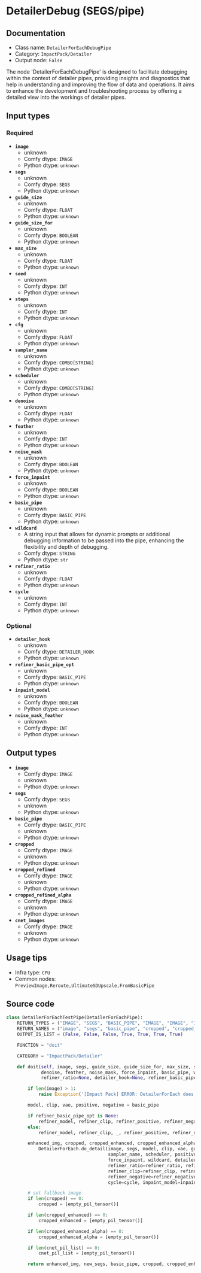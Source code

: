 # DetailerDebug (SEGS/pipe)
## Documentation
- Class name: `DetailerForEachDebugPipe`
- Category: `ImpactPack/Detailer`
- Output node: `False`

The node 'DetailerForEachDebugPipe' is designed to facilitate debugging within the context of detailer pipes, providing insights and diagnostics that help in understanding and improving the flow of data and operations. It aims to enhance the development and troubleshooting process by offering a detailed view into the workings of detailer pipes.
## Input types
### Required
- **`image`**
    - unknown
    - Comfy dtype: `IMAGE`
    - Python dtype: `unknown`
- **`segs`**
    - unknown
    - Comfy dtype: `SEGS`
    - Python dtype: `unknown`
- **`guide_size`**
    - unknown
    - Comfy dtype: `FLOAT`
    - Python dtype: `unknown`
- **`guide_size_for`**
    - unknown
    - Comfy dtype: `BOOLEAN`
    - Python dtype: `unknown`
- **`max_size`**
    - unknown
    - Comfy dtype: `FLOAT`
    - Python dtype: `unknown`
- **`seed`**
    - unknown
    - Comfy dtype: `INT`
    - Python dtype: `unknown`
- **`steps`**
    - unknown
    - Comfy dtype: `INT`
    - Python dtype: `unknown`
- **`cfg`**
    - unknown
    - Comfy dtype: `FLOAT`
    - Python dtype: `unknown`
- **`sampler_name`**
    - unknown
    - Comfy dtype: `COMBO[STRING]`
    - Python dtype: `unknown`
- **`scheduler`**
    - unknown
    - Comfy dtype: `COMBO[STRING]`
    - Python dtype: `unknown`
- **`denoise`**
    - unknown
    - Comfy dtype: `FLOAT`
    - Python dtype: `unknown`
- **`feather`**
    - unknown
    - Comfy dtype: `INT`
    - Python dtype: `unknown`
- **`noise_mask`**
    - unknown
    - Comfy dtype: `BOOLEAN`
    - Python dtype: `unknown`
- **`force_inpaint`**
    - unknown
    - Comfy dtype: `BOOLEAN`
    - Python dtype: `unknown`
- **`basic_pipe`**
    - unknown
    - Comfy dtype: `BASIC_PIPE`
    - Python dtype: `unknown`
- **`wildcard`**
    - A string input that allows for dynamic prompts or additional debugging information to be passed into the pipe, enhancing the flexibility and depth of debugging.
    - Comfy dtype: `STRING`
    - Python dtype: `str`
- **`refiner_ratio`**
    - unknown
    - Comfy dtype: `FLOAT`
    - Python dtype: `unknown`
- **`cycle`**
    - unknown
    - Comfy dtype: `INT`
    - Python dtype: `unknown`
### Optional
- **`detailer_hook`**
    - unknown
    - Comfy dtype: `DETAILER_HOOK`
    - Python dtype: `unknown`
- **`refiner_basic_pipe_opt`**
    - unknown
    - Comfy dtype: `BASIC_PIPE`
    - Python dtype: `unknown`
- **`inpaint_model`**
    - unknown
    - Comfy dtype: `BOOLEAN`
    - Python dtype: `unknown`
- **`noise_mask_feather`**
    - unknown
    - Comfy dtype: `INT`
    - Python dtype: `unknown`
## Output types
- **`image`**
    - Comfy dtype: `IMAGE`
    - unknown
    - Python dtype: `unknown`
- **`segs`**
    - Comfy dtype: `SEGS`
    - unknown
    - Python dtype: `unknown`
- **`basic_pipe`**
    - Comfy dtype: `BASIC_PIPE`
    - unknown
    - Python dtype: `unknown`
- **`cropped`**
    - Comfy dtype: `IMAGE`
    - unknown
    - Python dtype: `unknown`
- **`cropped_refined`**
    - Comfy dtype: `IMAGE`
    - unknown
    - Python dtype: `unknown`
- **`cropped_refined_alpha`**
    - Comfy dtype: `IMAGE`
    - unknown
    - Python dtype: `unknown`
- **`cnet_images`**
    - Comfy dtype: `IMAGE`
    - unknown
    - Python dtype: `unknown`
## Usage tips
- Infra type: `CPU`
- Common nodes: `PreviewImage,Reroute,UltimateSDUpscale,FromBasicPipe`


## Source code
```python
class DetailerForEachTestPipe(DetailerForEachPipe):
    RETURN_TYPES = ("IMAGE", "SEGS", "BASIC_PIPE", "IMAGE", "IMAGE", "IMAGE", "IMAGE", )
    RETURN_NAMES = ("image", "segs", "basic_pipe", "cropped", "cropped_refined", "cropped_refined_alpha", 'cnet_images')
    OUTPUT_IS_LIST = (False, False, False, True, True, True, True)

    FUNCTION = "doit"

    CATEGORY = "ImpactPack/Detailer"

    def doit(self, image, segs, guide_size, guide_size_for, max_size, seed, steps, cfg, sampler_name, scheduler,
             denoise, feather, noise_mask, force_inpaint, basic_pipe, wildcard, cycle=1,
             refiner_ratio=None, detailer_hook=None, refiner_basic_pipe_opt=None, inpaint_model=False, noise_mask_feather=0):

        if len(image) > 1:
            raise Exception('[Impact Pack] ERROR: DetailerForEach does not allow image batches.\nPlease refer to https://github.com/ltdrdata/ComfyUI-extension-tutorials/blob/Main/ComfyUI-Impact-Pack/tutorial/batching-detailer.md for more information.')

        model, clip, vae, positive, negative = basic_pipe

        if refiner_basic_pipe_opt is None:
            refiner_model, refiner_clip, refiner_positive, refiner_negative = None, None, None, None
        else:
            refiner_model, refiner_clip, _, refiner_positive, refiner_negative = refiner_basic_pipe_opt

        enhanced_img, cropped, cropped_enhanced, cropped_enhanced_alpha, cnet_pil_list, new_segs = \
            DetailerForEach.do_detail(image, segs, model, clip, vae, guide_size, guide_size_for, max_size, seed, steps, cfg,
                                      sampler_name, scheduler, positive, negative, denoise, feather, noise_mask,
                                      force_inpaint, wildcard, detailer_hook,
                                      refiner_ratio=refiner_ratio, refiner_model=refiner_model,
                                      refiner_clip=refiner_clip, refiner_positive=refiner_positive,
                                      refiner_negative=refiner_negative,
                                      cycle=cycle, inpaint_model=inpaint_model, noise_mask_feather=noise_mask_feather)

        # set fallback image
        if len(cropped) == 0:
            cropped = [empty_pil_tensor()]

        if len(cropped_enhanced) == 0:
            cropped_enhanced = [empty_pil_tensor()]

        if len(cropped_enhanced_alpha) == 0:
            cropped_enhanced_alpha = [empty_pil_tensor()]

        if len(cnet_pil_list) == 0:
            cnet_pil_list = [empty_pil_tensor()]

        return enhanced_img, new_segs, basic_pipe, cropped, cropped_enhanced, cropped_enhanced_alpha, cnet_pil_list

```
